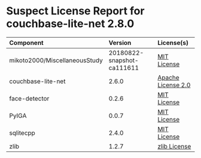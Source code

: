 
Suspect License Report for couchbase-lite-net 2.8.0
===================================================

|Component|Version|License(s)|
| :--- | :--- | :--- |
|mikoto2000/MiscellaneousStudy|20180822-snapshot-ca111611|[MIT License](../../license-data/ad705c59-6893-4980-bdbf-0837f1823cc4.txt)|
|couchbase-lite-net|2.6.0|[Apache License 2.0](../../license-data/7cae335f-1193-421e-92f1-8802b4243e93.txt)|
|face-detector|0.2.6|[MIT License](../../license-data/ad705c59-6893-4980-bdbf-0837f1823cc4.txt)|
|PyIGA|0.0.7|[MIT License](../../license-data/ad705c59-6893-4980-bdbf-0837f1823cc4.txt)|
|sqlitecpp|2.4.0|[MIT License](../../license-data/ad705c59-6893-4980-bdbf-0837f1823cc4.txt)|
|zlib|1.2.7|[zlib License](../../license-data/7bf4506f-7531-4655-a4bf-e9deb4d2cc8e.txt)|
